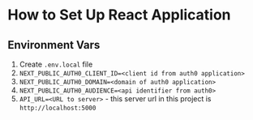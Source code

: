 # How to Set Up React Application

## Environment Vars
1. Create `.env.local` file
2. `NEXT_PUBLIC_AUTH0_CLIENT_ID=<client id from auth0 application>`
3. `NEXT_PUBLIC_AUTH0_DOMAIN=<domain of auth0 application>`
4. `NEXT_PUBLIC_AUTH0_AUDIENCE=<api identifier from auth0>`
5. `API_URL=<URL to server>` - this server url in this project is `http://localhost:5000`